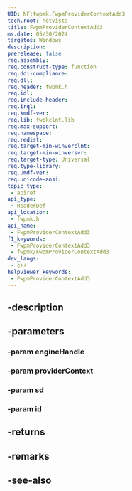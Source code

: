 ```yaml
---
UID: NF:fwpmk.FwpmProviderContextAdd3
tech.root: netvista
title: FwpmProviderContextAdd3
ms.date: 05/30/2024
targetos: Windows
description: 
prerelease: false
req.assembly: 
req.construct-type: function
req.ddi-compliance: 
req.dll: 
req.header: fwpmk.h
req.idl: 
req.include-header: 
req.irql: 
req.kmdf-ver: 
req.lib: fwpkclnt.lib
req.max-support: 
req.namespace: 
req.redist: 
req.target-min-winverclnt: 
req.target-min-winversvr: 
req.target-type: Universal
req.type-library: 
req.umdf-ver: 
req.unicode-ansi: 
topic_type:
 - apiref
api_type:
 - HeaderDef
api_location:
 - fwpmk.h
api_name:
 - FwpmProviderContextAdd3
f1_keywords:
 - FwpmProviderContextAdd3
 - fwpmk/FwpmProviderContextAdd3
dev_langs:
 - c++
helpviewer_keywords:
 - FwpmProviderContextAdd3
---
```


## -description

## -parameters

### -param engineHandle

### -param providerContext

### -param sd

### -param id

## -returns

## -remarks

## -see-also

